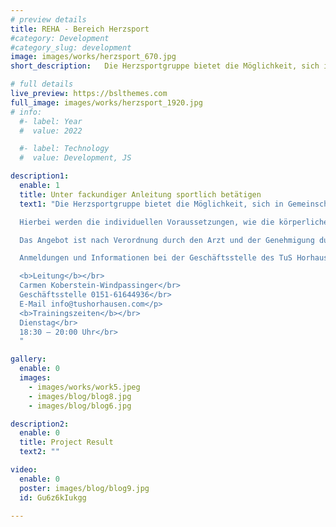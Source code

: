 ```yaml
---
# preview details
title: REHA - Bereich Herzsport
#category: Development
#category_slug: development
image: images/works/herzsport_670.jpg
short_description:   Die Herzsportgruppe bietet die Möglichkeit, sich in Gemeinschaft unter fachkundiger Anleitung sportlich zu betätigen.

# full details
live_preview: https://bslthemes.com
full_image: images/works/herzsport_1920.jpg
# info:
  #- label: Year
  #  value: 2022

  #- label: Technology
  #  value: Development, JS

description1:
  enable: 1
  title: Unter fackundiger Anleitung sportlich betätigen
  text1: "Die Herzsportgruppe bietet die Möglichkeit, sich in Gemeinschaft unter fachkundiger Anleitung sportlich zu betätigen. Dabei stehen sowohl die Freude an der Bewegung, abwechslungsreiche, motivierende Trainingsformen als auch der soziale Austausch im Vordergrund.</p>

  Hierbei werden die individuellen Voraussetzungen, wie die körperliche Belastbarkeit und die durch die Erkrankung bedingten körperlichen Einschränkungen berücksichtigt. Dies wird gewährleistet durch die spezielle Ausbildung der Übungsleiterin mit B-Lizenz für „Reha-Sport Innere Medizin“ und die begleitende Betreuung eines Arztes.</p>

  Das Angebot ist nach Verordnung durch den Arzt und der Genehmigung durch die jeweilige Krankenkasse für die Teilnehmer kostenlos und umfasst 90 Stunden, die innerhalb von 24 Monaten wahrgenommen werden können.</p>  

  Anmeldungen und Informationen bei der Geschäftsstelle des TuS Horhausen 04 e.V., Kirchstraße 1, 56593 Horhausen</p>

  <b>Leitung</b></br>
  Carmen Koberstein-Windpassinger</br>
  Geschäftsstelle 0151-61644936</br>
  E-Mail info@tushorhausen.com</p>
  <b>Trainingszeiten</b></br>
  Dienstag</br>
  18:30 – 20:00 Uhr</br>
  "

gallery:
  enable: 0
  images:
    - images/works/work5.jpeg
    - images/blog/blog8.jpg
    - images/blog/blog6.jpg

description2:
  enable: 0
  title: Project Result
  text2: ""

video:
  enable: 0
  poster: images/blog/blog9.jpg
  id: Gu6z6kIukgg

---
```

